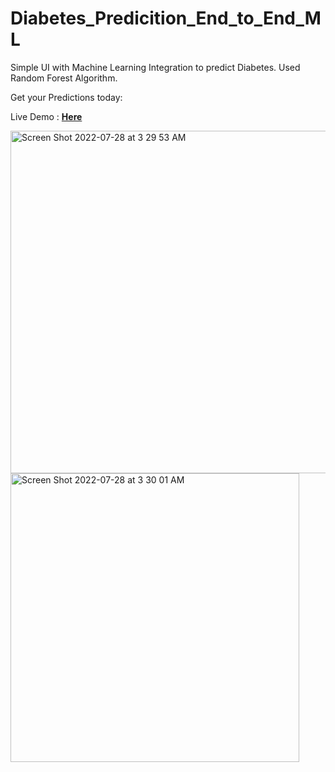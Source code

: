# Diabetes_Predicition_End_to_End_ML
Simple UI with Machine Learning Integration to predict Diabetes.
Used Random Forest Algorithm.

Get your Predictions today: 

Live Demo : <a href= 'https://diabetespredicted.herokuapp.com/'> <b>Here</b></a>

<img width="548" alt="Screen Shot 2022-07-28 at 3 29 53 AM" src="https://user-images.githubusercontent.com/69826165/181459970-45e13c59-5406-41fb-8f29-ce2276481931.png">

<img width="462" alt="Screen Shot 2022-07-28 at 3 30 01 AM" src="https://user-images.githubusercontent.com/69826165/181460033-c19c4e7b-aa3a-4ba2-8979-598364a4e925.png">


